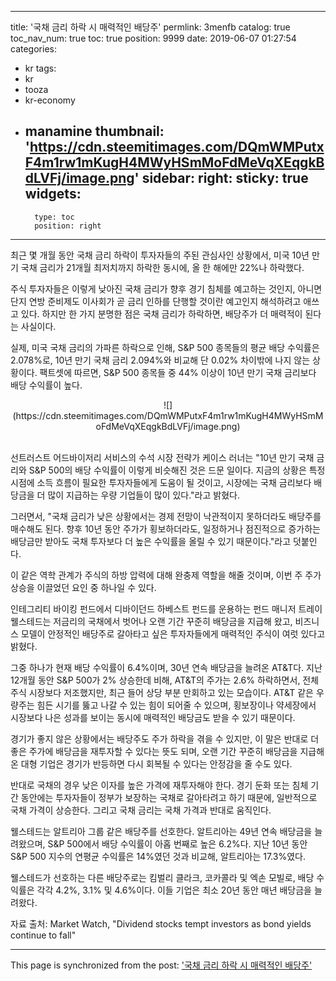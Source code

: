 
---
title: '국채 금리 하락 시 매력적인 배당주'
permlink: 3menfb
catalog: true
toc_nav_num: true
toc: true
position: 9999
date: 2019-06-07 01:27:54
categories:
- kr
tags:
- kr
- tooza
- kr-economy
- manamine
thumbnail: 'https://cdn.steemitimages.com/DQmWMPutxF4m1rw1mKugH4MWyHSmMoFdMeVqXEqgkBdLVFj/image.png'
sidebar:
    right:
        sticky: true
widgets:
    -
        type: toc
        position: right
---


최근 몇 개월 동안 국채 금리 하락이 투자자들의 주된 관심사인 상황에서, 미국 10년 만기 국채 금리가 21개월 최저치까지 하락한 동시에, 올 한 해에만 22%나 하락했다.​

주식 투자자들은 이렇게 낮아진 국채 금리가 향후 경기 침체를 예고하는 것인지, 아니면 단지 연방 준비제도 이사회가 곧 금리 인하를 단행할 것이란 예고인지 해석하려고 애쓰고 있다. 하지만 한 가지 분명한 점은 국채 금리가 하락하면, 배당주가 더 매력적이 된다는 사실이다.​

실제, 미국 국채 금리의 가파른 하락으로 인해, S&P 500 종목들의 평균 배당 수익률은 2.078%로, 10년 만기 국채 금리 2.094%와 비교해 단 0.02% 차이밖에 나지 않는 상황이다. 팩트셋에 따르면, S&P 500 종목들 중 44% 이상이 10년 만기 국채 금리보다 배당 수익률이 높다.
​
<center>
<S&P 500에서 10년 만기 국채 금리보다 배당 수익률이 높은 종목의 연도별 비중(%)>
![](https://cdn.steemitimages.com/DQmWMPutxF4m1rw1mKugH4MWyHSmMoFdMeVqXEqgkBdLVFj/image.png)
</center>​

선트러스트 어드바이저리 서비스의 수석 시장 전략가 케이스 러너는 "10년 만기 국채 금리와 S&P 500의 배당 수익률이 이렇게 비슷해진 것은 드문 일이다. 지금의 상황은 특정 시점에 소득 흐름이 필요한 투자자들에게 도움이 될 것이고, 시장에는 국채 금리보다 배당금을 더 많이 지급하는 우량 기업들이 많이 있다."라고 밝혔다.​

그러면서, "국채 금리가 낮은 상황에서는 경제 전망이 낙관적이지 못하더라도 배당주를 매수해도 된다. 향후 10년 동안 주가가 횡보하더라도, 일정하거나 점진적으로 증가하는 배당금만 받아도 국채 투자보다 더 높은 수익률을 올릴 수 있기 때문이다."라고 덧붙인다.​

이 같은 역학 관계가 주식의 하방 압력에 대해 완충제 역할을 해줄 것이며, 이번 주 주가 상승을 이끌었던 요인 중 하나일 수 있다.​

인테그리티 바이킹 펀드에서 디바이던드 하베스트 펀드를 운용하는 펀드 매니저 트레이 웰스테드는 저금리의 국채에서 벗어나 오랜 기간 꾸준히 배당금을 지급해 왔고, 비즈니스 모델이 안정적인 배당주로 갈아타고 싶은 투자자들에게 매력적인 주식이 여럿 있다고 밝혔다.​

그중 하나가 현재 배당 수익률이 6.4%이며, 30년 연속 배당금을 늘려온 AT&T다. 지난 12개월 동안 S&P 500가 2% 상승한데 비해, AT&T의 주가는 2.6% 하락하면서, 전체 주식 시장보다 저조했지만, 최근 들어 상당 부분 만회하고 있는 모습이다. AT&T 같은 우량주는 힘든 시기를 뚫고 나갈 수 있는 힘이 되어줄 수 있으며, 횡보장이나 약세장에서 시장보다 나은 성과를 보이는 동시에 매력적인 배당금도 받을 수 있기 때문이다.​

경기가 좋지 않은 상황에서는 배당주도 주가 하락을 겪을 수 있지만, 이 말은 반대로 더 좋은 주가에 배당금을 재투자할 수 있다는 뜻도 되며, 오랜 기간 꾸준히 배당금을 지급해 온 대형 기업은 경기가 반등하면 다시 회복될 수 있다는 안정감을 줄 수도 있다.​

반대로 국채의 경우 낮은 이자를 높은 가격에 재투자해야 한다. 경기 둔화 또는 침체 기간 동안에는 투자자들이 정부가 보장하는 국채로 갈아타려고 하기 때문에, 일반적으로 국채 가격이 상승한다. 그리고 국채 금리는 국채 가격과 반대로 움직인다.​

웰스테드는 알트리아 그룹 같은 배당주를 선호한다. 알트리아는 49년 연속 배당금을 늘려왔으며, S&P 500에서 배당 수익률이 아홉 번째로 높은 6.2%다. 지난 10년 동안 S&P 500 지수의 연평균 수익률은 14%였던 것과 비교해, 알트리아는 17.3%였다.​

웰스테드가 선호하는 다른 배당주로는 킴벌리 클라크, 코카콜라 및 엑손 모빌로, 배당 수익률은 각각 4.2%, 3.1% 및 4.6%이다. 이들 기업은 최소 20년 동안 매년 배당금을 늘려왔다.​

자료 출처: Market Watch, "Dividend stocks tempt investors as bond yields continue to fall"

- - -

This page is synchronized from the post: ['국채 금리 하락 시 매력적인 배당주'](https://steemit.com/@pius.pius/3menfb)
